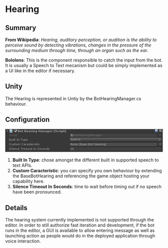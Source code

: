 Hearing
========

## Summary
**From Wikipedia**: *Hearing, auditory perception, or audition is the ability to perceive sound by detecting vibrations, changes in the pressure of the surrounding medium through time, through an organ such as the ear.*

**Bololens**: This is the component responsible to catch the input from the bot. It is usually a Speech to Text mecanism but could be simply implemented as a UI like in the editor if necessary.

## Unity
The Hearing is represented in Untiy by the BotHearingManager.cs behaviour.

## Configuration
![Configuration](Pictures/Hearing.png)

1. **Built In Type**: chose amongst the different built in supported speech to text APIs.
2. **Custom Caracteristic**: you can specify you own behaviour by extending the BaseBotHearing and referencing the game object hosting your capability here.
3. **Silence Timeout In Seconds**: time to wait before timing out if no speech have been pronounced.

## Details
The hearing system currently implemented is not supported through the editor. In order to still authorize fast iteration and development, if the bot runs in the editor, a GUI is available to allow entering message as well as launching action as people would do in the deployed application through voice interaction.   